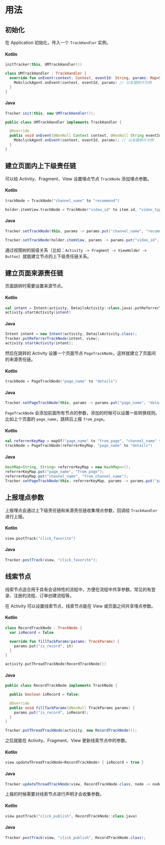 # 用法

## 初始化

在 Application 初始化，传入一个 `TrackHandler` 实例。

<!-- tabs:start -->

#### **Kotlin**

```kotlin
initTracker(this, UMTrackHandler())
```

```kotlin
class UMTrackHandler : TrackHandler {
  override fun onEvent(context: Context, eventId: String, params: Map<String, String>) {
    MobclickAgent.onEvent(context, eventId, params) // 以友盟统计为例
  }
}
```

#### **Java**

```java
Tracker.init(this, new UMTrackHandler());
```

```java
public class UMTrackHandler implements TrackHandler {

  @Override
  public void onEvent(@NonNull Context context, @NonNull String eventId, @NonNull Map<String, String> params) {
    MobclickAgent.onEvent(context, eventId, params); // 以友盟统计为例
  }
}
```

<!-- tabs:end -->

## 建立页面内上下级责任链

可以给 Activity、Fragment、View 设置埋点节点 `TrackNode` 添加埋点参数。

<!-- tabs:start -->

#### **Kotlin**

```kotlin
trackNode = TrackNode("channel_name" to "recommend")
```

```kotlin
holder.itemView.trackNode = TrackNode("video_id" to item.id, "video_type" to item.type)
```

#### **Java**

```java
Tracker.setTrackNode(this, params -> params.put("channel_name", "recommend"));
```

```java
Tracker.setTrackNode(holder.itemView, params -> params.put("video_id", item.getId()).put("video_type", item.getType()));
```

<!-- tabs:end -->

通过视图树的层级关系（比如：`Activity -> Fragment -> ViewHolder -> Button`）就能建立节点的上下级责任链关系。

## 建立页面来源责任链

页面跳转时需要设置来源节点。

<!-- tabs:start -->

#### **Kotlin**

```kotlin
val intent = Intent(activity, DetailsActivity::class.java).putReferrerTrackNode(view)
activity.startActivity(intent)
```

#### **Java**

```java
Intent intent = new Intent(activity, DetailsActivity.class);
Tracker.putReferrerTrackNode(intent, view);
activity.startActivity(intent);
```

<!-- tabs:end -->

然后在跳转的 Activity 设置一个页面节点 `PageTrackNode`，这样就建立了页面间的来源责任链。

<!-- tabs:start -->

#### **Kotlin**

```kotlin
trackNode = PageTrackNode("page_name" to "details")
```

#### **Java**

```java
Tracker.setPageTrackNode(this, params -> params.put("page_name", "details"));
```

<!-- tabs:end -->

`PageTrackNode` 会添加前面所有节点的参数，添加的时候可以设置一些转换规则。比如上个页面的 `page_name`，跳转后上报 `from_page`。

<!-- tabs:start -->

#### **Kotlin**

```kotlin
val referrerKeyMap = mapOf("page_name" to "from_page", "channel_name" to "from_channel_name")
trackNode = PageTrackNode(referrerKeyMap, "page_name" to "details")
```

#### **Java**

```java
HashMap<String, String> referrerKeyMap = new HashMap<>();
referrerKeyMap.put("page_name", "from_page");
referrerKeyMap.put("channel_name", "from_channel_name");
Tracker.setPageTrackNode(this, referrerKeyMap, params -> params.put("page_name", "details"));
```

<!-- tabs:end -->

## 上报埋点参数

上报埋点会通过上下级责任链和来源责任链收集埋点参数，回调给 `TrackHandler` 进行上报。

<!-- tabs:start -->

#### **Kotlin**

```kotlin
view.postTrack("click_favorite")
```

#### **Java**

```java
Tracker.postTrack(view, "click_favorite");
```

<!-- tabs:end -->

## 线索节点

线索节点适合用于具有会话特性的流程中，方便在流程中共享参数，常见的有登录、注册的流程、订单创建流程等。

在 Activity 可以设置线索节点，线索节点能在 View 或页面之间共享埋点参数。

<!-- tabs:start -->

#### **Kotlin**

```kotlin
class RecordTrackNode : TrackNode {
  var isRecord = false

  override fun fillTackParams(params: TrackParams) {
    params.put("is_record", it)
  }
}
```

```kotlin
activity.putThreadTrackNode(RecordTrackNode())
```

#### **Java**

```java
public class RecordTrackNode implements TrackNode {

  public boolean isRecord = false;

  @Override
  public void fillTackParams(@NonNull TrackParams params) {
    params.put("is_record", isRecord);
  }
}
```

```java
Tracker.putThreadTrackNode(activity, new RecordTrackNode());
```

<!-- tabs:end -->

之后就能在 Activity、Fragment、View 更新线索节点中的参数。

<!-- tabs:start -->

#### **Kotlin**

```kotlin
view.updateThreadTrackNode<RecordTrackNode> { isRecord = true }
```

#### **Java**

```java
Tracker.updateThreadTrackNode(view, RecordTrackNode.class, node -> node.isRecord = true);
```

<!-- tabs:end -->

上报的时候需要对线索节点进行声明才会收集参数。

<!-- tabs:start -->

#### **Kotlin**

```kotlin
view.postTrack("click_publish", RecordTrackNode::class.java)
```

#### **Java**

```java
Tracker.postTrack(view, "click_publish", RecordTrackNode.class);
```

<!-- tabs:end -->